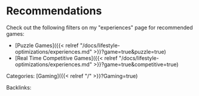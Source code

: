 # Recommendations

Check out the following filters on my "experiences" page for recommended games:

 - [Puzzle Games]({{< relref "/docs/lifestyle-optimizations/experiences.md" >}}?game=true&puzzle=true)
 - [Real Time Competitive Games]({{< relref "/docs/lifestyle-optimizations/experiences.md" >}}?game=true&competitive=true)










Categories: [Gaming]({{< relref "/" >}}?Gaming=true)

Backlinks: 
